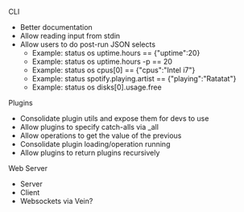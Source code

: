 CLI
  * Better documentation
  * Allow reading input from stdin
  * Allow users to do post-run JSON selects
    * Example: status os uptime.hours == {"uptime":20}
    * Example: status os uptime.hours -p == 20
    * Example: status os cpus[0] == {"cpus":"Intel i7"}
    * Example: status spotify.playing.artist == {"playing":"Ratatat"}
    * Example: status os disks[0].usage.free

Plugins
  * Consolidate plugin utils and expose them for devs to use
  * Allow plugins to specify catch-alls via _all
  * Allow operations to get the value of the previous
  * Consolidate plugin loading/operation running
  * Allow plugins to return plugins recursively

Web Server
  * Server
  * Client
  * Websockets via Vein?